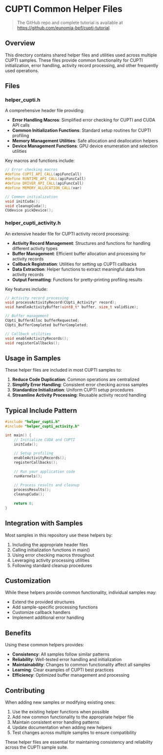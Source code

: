 # CUPTI Common Helper Files

> The GitHub repo and complete tutorial is available at <https://github.com/eunomia-bpf/cupti-tutorial>.

## Overview

This directory contains shared helper files and utilities used across multiple CUPTI samples. These files provide common functionality for CUPTI initialization, error handling, activity record processing, and other frequently used operations.

## Files

### helper_cupti.h

A comprehensive header file providing:

- **Error Handling Macros**: Simplified error checking for CUPTI and CUDA API calls
- **Common Initialization Functions**: Standard setup routines for CUPTI profiling
- **Memory Management Utilities**: Safe allocation and deallocation helpers
- **Device Management Functions**: GPU device enumeration and selection utilities

Key macros and functions include:

```cpp
// Error checking macros
#define CUPTI_API_CALL(apiFuncCall)
#define RUNTIME_API_CALL(apiFuncCall)  
#define DRIVER_API_CALL(apiFuncCall)
#define MEMORY_ALLOCATION_CALL(var)

// Common initialization
void initCuda();
void cleanupCuda();
CUdevice pickDevice();
```

### helper_cupti_activity.h

An extensive header file for CUPTI activity record processing:

- **Activity Record Management**: Structures and functions for handling different activity types
- **Buffer Management**: Efficient buffer allocation and processing for activity records
- **Callback Registration**: Utilities for setting up CUPTI callbacks
- **Data Extraction**: Helper functions to extract meaningful data from activity records
- **Output Formatting**: Functions for pretty-printing profiling results

Key features include:

```cpp
// Activity record processing
void processActivityRecord(CUpti_Activity* record);
void handleActivityBuffer(uint8_t* buffer, size_t validSize);

// Buffer management
CUpti_BufferAlloc bufferRequested;
CUpti_BufferCompleted bufferCompleted;

// Callback utilities
void enableActivityRecords();
void registerCallbacks();
```

## Usage in Samples

These helper files are included in most CUPTI samples to:

1. **Reduce Code Duplication**: Common operations are centralized
2. **Simplify Error Handling**: Consistent error checking across samples
3. **Standardize Initialization**: Uniform CUPTI setup procedures
4. **Streamline Activity Processing**: Reusable activity record handling

## Typical Include Pattern

```cpp
#include "helper_cupti.h"
#include "helper_cupti_activity.h"

int main() {
    // Initialize CUDA and CUPTI
    initCuda();
    
    // Setup profiling
    enableActivityRecords();
    registerCallbacks();
    
    // Run your application code
    runKernels();
    
    // Process results and cleanup
    processResults();
    cleanupCuda();
    
    return 0;
}
```

## Integration with Samples

Most samples in this repository use these helpers by:

1. Including the appropriate header files
2. Calling initialization functions in main()
3. Using error checking macros throughout
4. Leveraging activity processing utilities
5. Following standard cleanup procedures

## Customization

While these helpers provide common functionality, individual samples may:

- Extend the provided structures
- Add sample-specific processing functions
- Customize callback handlers
- Implement additional error handling

## Benefits

Using these common helpers provides:

- **Consistency**: All samples follow similar patterns
- **Reliability**: Well-tested error handling and initialization
- **Maintainability**: Changes to common functionality affect all samples
- **Learning**: Clear examples of CUPTI best practices
- **Efficiency**: Optimized buffer management and processing

## Contributing

When adding new samples or modifying existing ones:

1. Use the existing helper functions when possible
2. Add new common functionality to the appropriate helper file
3. Maintain consistent error handling patterns
4. Update documentation when adding new helpers
5. Test changes across multiple samples to ensure compatibility

These helper files are essential for maintaining consistency and reliability across the CUPTI sample suite. 